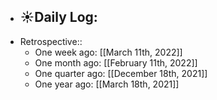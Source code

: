 - ☀️Daily Log:
    -
- Retrospective::
    - One week ago: [[March 11th, 2022]]
    - One month ago: [[February 11th, 2022]]
    - One quarter ago: [[December 18th, 2021]]
    - One year ago: [[March 18th, 2021]]
